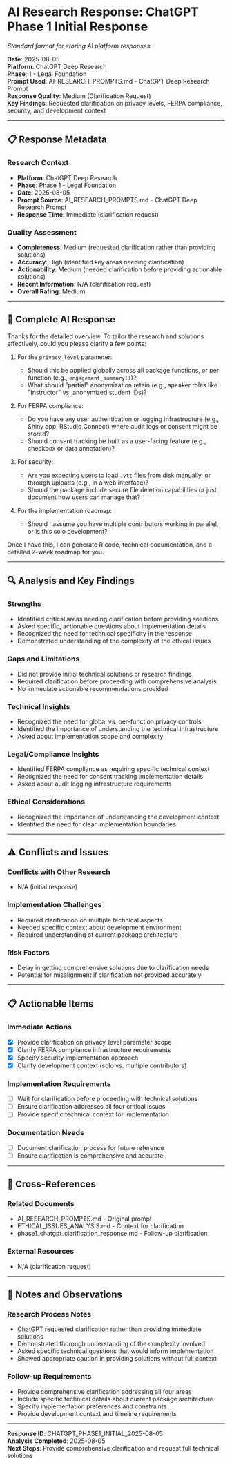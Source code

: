# AI Research Response: ChatGPT Phase 1 Initial Response
*Standard format for storing AI platform responses*

**Date**: 2025-08-05  
**Platform**: ChatGPT Deep Research  
**Phase**: 1 - Legal Foundation  
**Prompt Used**: AI_RESEARCH_PROMPTS.md - ChatGPT Deep Research Prompt  
**Response Quality**: Medium (Clarification Request)  
**Key Findings**: Requested clarification on privacy levels, FERPA compliance, security, and development context

---

## 📋 **Response Metadata**

### **Research Context**
- **Platform**: ChatGPT Deep Research
- **Phase**: Phase 1 - Legal Foundation
- **Date**: 2025-08-05
- **Prompt Source**: AI_RESEARCH_PROMPTS.md - ChatGPT Deep Research Prompt
- **Response Time**: Immediate (clarification request)

### **Quality Assessment**
- **Completeness**: Medium (requested clarification rather than providing solutions)
- **Accuracy**: High (identified key areas needing clarification)
- **Actionability**: Medium (needed clarification before providing actionable solutions)
- **Recent Information**: N/A (clarification request)
- **Overall Rating**: Medium

---

## 🤖 **Complete AI Response**

Thanks for the detailed overview. To tailor the research and solutions effectively, could you please clarify a few points:

1. For the `privacy_level` parameter:

   * Should this be applied globally across all package functions, or per function (e.g., `engagement_summary()`)?
   * What should "partial" anonymization retain (e.g., speaker roles like "Instructor" vs. anonymized student IDs)?

2. For FERPA compliance:

   * Do you have any user authentication or logging infrastructure (e.g., Shiny app, RStudio Connect) where audit logs or consent might be stored?
   * Should consent tracking be built as a user-facing feature (e.g., checkbox or data annotation)?

3. For security:

   * Are you expecting users to load `.vtt` files from disk manually, or through uploads (e.g., in a web interface)?
   * Should the package include secure file deletion capabilities or just document how users can manage that?

4. For the implementation roadmap:

   * Should I assume you have multiple contributors working in parallel, or is this solo development?

Once I have this, I can generate R code, technical documentation, and a detailed 2-week roadmap for you.

---

## 🔍 **Analysis and Key Findings**

### **Strengths**
- Identified critical areas needing clarification before providing solutions
- Asked specific, actionable questions about implementation details
- Recognized the need for technical specificity in the response
- Demonstrated understanding of the complexity of the ethical issues

### **Gaps and Limitations**
- Did not provide initial technical solutions or research findings
- Required clarification before proceeding with comprehensive analysis
- No immediate actionable recommendations provided

### **Technical Insights**
- Recognized the need for global vs. per-function privacy controls
- Identified the importance of understanding the technical infrastructure
- Asked about implementation scope and complexity

### **Legal/Compliance Insights**
- Identified FERPA compliance as requiring specific technical context
- Recognized the need for consent tracking implementation details
- Asked about audit logging infrastructure requirements

### **Ethical Considerations**
- Recognized the importance of understanding the development context
- Identified the need for clear implementation boundaries

---

## ⚠️ **Conflicts and Issues**

### **Conflicts with Other Research**
- N/A (initial response)

### **Implementation Challenges**
- Required clarification on multiple technical aspects
- Needed specific context about development environment
- Required understanding of current package architecture

### **Risk Factors**
- Delay in getting comprehensive solutions due to clarification needs
- Potential for misalignment if clarification not provided accurately

---

## 📋 **Actionable Items**

### **Immediate Actions**
- [x] Provide clarification on privacy_level parameter scope
- [x] Clarify FERPA compliance infrastructure requirements
- [x] Specify security implementation approach
- [x] Clarify development context (solo vs. multiple contributors)

### **Implementation Requirements**
- [ ] Wait for clarification before proceeding with technical solutions
- [ ] Ensure clarification addresses all four critical issues
- [ ] Provide specific technical context for implementation

### **Documentation Needs**
- [ ] Document clarification process for future reference
- [ ] Ensure clarification is comprehensive and accurate

---

## 🔗 **Cross-References**

### **Related Documents**
- AI_RESEARCH_PROMPTS.md - Original prompt
- ETHICAL_ISSUES_ANALYSIS.md - Context for clarification
- phase1_chatgpt_clarification_response.md - Follow-up clarification

### **External Resources**
- N/A (clarification request)

---

## 📝 **Notes and Observations**

### **Research Process Notes**
- ChatGPT requested clarification rather than providing immediate solutions
- Demonstrated thorough understanding of the complexity involved
- Asked specific technical questions that would inform implementation
- Showed appropriate caution in providing solutions without full context

### **Follow-up Requirements**
- Provide comprehensive clarification addressing all four areas
- Include specific technical details about current package architecture
- Specify implementation preferences and constraints
- Provide development context and timeline requirements

---

**Response ID**: CHATGPT_PHASE1_INITIAL_2025-08-05  
**Analysis Completed**: 2025-08-05  
**Next Steps**: Provide comprehensive clarification and request full technical solutions 